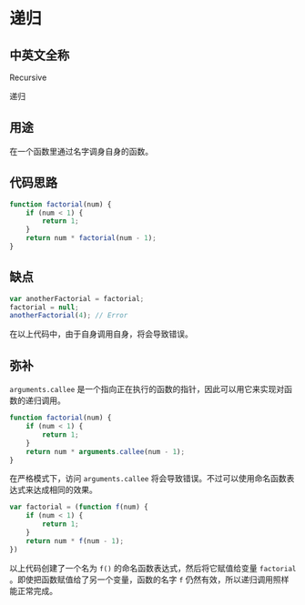 # 递归

## 中英文全称

Recursive

递归

## 用途

在一个函数里通过名字调身自身的函数。

## 代码思路

``` js
function factorial(num) {
    if (num < 1) {
        return 1;
    }
    return num * factorial(num - 1);
}
```

## 缺点

``` js
var anotherFactorial = factorial;
factorial = null;
anotherFactorial(4); // Error
```

在以上代码中，由于自身调用自身，将会导致错误。

## 弥补

`arguments.callee` 是一个指向正在执行的函数的指针，因此可以用它来实现对函数的递归调用。

``` js
function factorial(num) {
    if (num < 1) {
        return 1;
    }
    return num * arguments.callee(num - 1);
}
```

在严格模式下，访问 `arguments.callee` 将会导致错误。不过可以使用命名函数表达式来达成相同的效果。

``` js
var factorial = (function f(num) {
    if (num < 1) {
        return 1;
    }
    return num * f(num - 1);
})
```

以上代码创建了一个名为 `f()` 的命名函数表达式，然后将它赋值给变量 `factorial` 。即使把函数赋值给了另一个变量，函数的名字 `f` 仍然有效，所以递归调用照样能正常完成。
